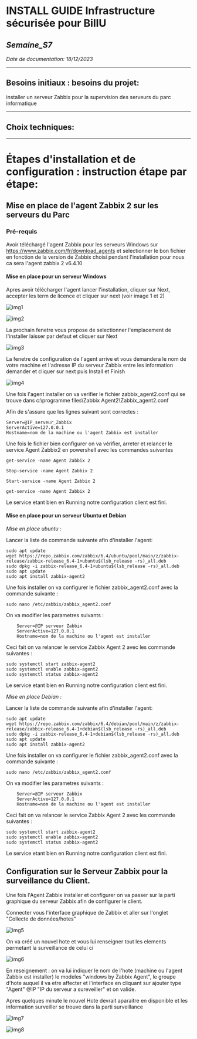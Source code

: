 # **INSTALL GUIDE Infrastructure sécurisée pour BillU**
## _Semaine_S7_
_Date de documentation: 18/12/2023_
__________

## **Besoins initiaux : besoins du projet:**
installer un serveur Zabbix pour la supervision des serveurs du parc informatique
___________

## **Choix techniques:**

_______________
# **Étapes d'installation et de configuration : instruction étape par étape:**



## Mise en place de l'agent Zabbix 2 sur les serveurs du Parc
### **Pré-requis**
Avoir téléchargé l'agent Zabbix pour les serveurs Windows sur https://www.zabbix.com/fr/download_agents et selectionner le bon fichier en fonction de la version de Zabbix choisi pendant l'installation pour nous ca sera l'agent zabbix 2 v6.4.10

#### Mise en place pour un serveur Windows

Apres avoir télécharger l'agent lancer l'installation, cliquer sur Next, accepter les term de licence et cliquer sur next (voir image 1 et 2)

![img1](https://github.com/michaelc31/Projet-image/blob/main/Nouveau%20dossier/Zabbix1.JPG?raw=true)

![img2](https://github.com/michaelc31/Projet-image/blob/main/Nouveau%20dossier/Zabbix2.JPG?raw=true)

La prochain fenetre vous propose de selectionner l'emplacement de l'installer laisser par defaut et cliquer sur Next 

![img3](https://github.com/michaelc31/Projet-image/blob/main/Nouveau%20dossier/Zabbix3.JPG?raw=true)

La fenetre de configuration de l'agent arrive et vous demandera le nom de votre machine et l'adresse IP du serveur Zabbix entre les information demander et cliquer sur next puis Install et Finish

![img4](https://github.com/michaelc31/Projet-image/blob/main/Nouveau%20dossier/Zabbix4.JPG?raw=true)

Une fois l'agent installer on va verifier le fichier zabbix_agent2.conf qui se trouve dans c:\programme files\Zabbix Agent2\Zabbix_agent2.conf

Afin de s'assure que les lignes suivant sont correctes :

    Server=@IP_serveur_Zabbix
    ServerActive=127.0.0.1
    Hostname=nom de la machine ou l'agent Zabbix est installer

Une fois le fichier bien configurer on va vérifier, arreter et relancer le service Agent Zabbix2 en powershell avec les commandes suivantes

  `get-service -name Agent Zabbix 2`
  
  `Stop-service -name Agent Zabbix 2`
  
  `Start-service -name Agent Zabbix 2`

  `get-service -name Agent Zabbix 2`

Le service etant bien en Running notre configuration client est fini.

#### Mise en place pour un serveur Ubuntu et Debian
*Mise en place ubuntu :*

Lancer la liste de commande suivante afin d'installer l'agent:
  
    sudo apt update
    wget https://repo.zabbix.com/zabbix/6.4/ubuntu/pool/main/z/zabbix-release/zabbix-release_6.4-1+ubuntu$(lsb_release -rs)_all.deb
    sudo dpkg -i zabbix-release_6.4-1+ubuntu$(lsb_release -rs)_all.deb
    sudo apt update
    sudo apt install zabbix-agent2

Une fois installer on va configurer le fichier zabbix_agent2.conf avec la commande suivante :

    sudo nano /etc/zabbix/zabbix_agent2.conf

On va modifier les parametres suivants :

	    Server=@IP serveur Zabbix
 	    ServerActive=127.0.0.1
	    Hostname=nom de la machine ou l'agent est installer

Ceci fait on va relancer le service Zabbix Agent 2 avec les commande suivantes :

    sudo systemctl start zabbix-agent2
    sudo systemctl enable zabbix-agent2
    sudo systemctl status zabbix-agent2

Le service etant bien en Running notre configuration client est fini.

*Mise en place Debian :*

Lancer la liste de commande suivante afin d'installer l'agent:

    sudo apt update
    wget https://repo.zabbix.com/zabbix/6.4/debian/pool/main/z/zabbix-release/zabbix-release_6.4-1+debian$(lsb_release -rs)_all.deb
    sudo dpkg -i zabbix-release_6.4-1+debian$(lsb_release -rs)_all.deb
    sudo apt update
    sudo apt install zabbix-agent2

Une fois installer on va configurer le fichier zabbix_agent2.conf avec la commande suivante :

    sudo nano /etc/zabbix/zabbix_agent2.conf

On va modifier les parametres suivants :

	    Server=@IP serveur Zabbix
 	    ServerActive=127.0.0.1
	    Hostname=nom de la machine ou l'agent est installer
 
Ceci fait on va relancer le service Zabbix Agent 2 avec les commande suivantes :

    sudo systemctl start zabbix-agent2
    sudo systemctl enable zabbix-agent2
    sudo systemctl status zabbix-agent2

Le service etant bien en Running notre configuration client est fini.

## Configuration sur le Serveur Zabbix pour la surveillance du Client.

Une fois l'Agent Zabbix installer et configurer on va passer sur la parti graphique du serveur Zabbix afin de configurer le client.

Connecter vous l'interface graphique de Zabbix et aller sur l'onglet "Collecte de données/hotes" 

![img5](https://github.com/michaelc31/Projet-image/blob/main/Nouveau%20dossier/Zabbix5.JPG?raw=true)

On va créé un nouvel hote et vous lui renseigner tout les elements permetant la surveillance de celui ci

![img6](https://github.com/michaelc31/Projet-image/blob/main/Nouveau%20dossier/Zabbix6.JPG?raw=true)

En reseignement : on va lui indiquer le nom de l'hote (machine ou l'agent Zabbix est installer) le modeles "windows by Zabbix Agent", le groupe d'hote auquel il va etre affecter et l'interface en cliquant sur ajouter type "Agent" @IP "IP du serveur a sureveiller"  et on valide.

Apres quelques minute le nouvel Hote devrait aparaitre en disponible et les information surveiller se trouve dans la parti surveillance

![img7](https://github.com/michaelc31/Projet-image/blob/main/Nouveau%20dossier/Zabbix7.JPG?raw=true)

![img8](https://github.com/michaelc31/Projet-image/blob/main/Nouveau%20dossier/Zabbix8.JPG?raw=true)
